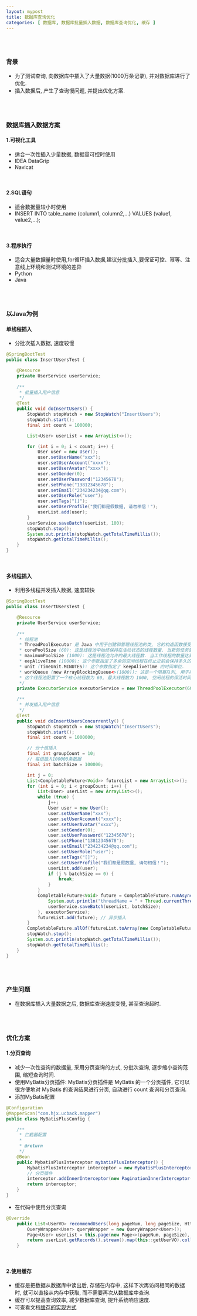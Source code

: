 ```yaml
---
layout: mypost
title: 数据库查询优化
categories: [ 数据库, 数据库批量插入数据, 数据库查询优化, 缓存 ]
---
```


<br>
<br>

### 背景

- 为了测试查询, 向数据库中插入了大量数据(1000万条记录), 并对数据库进行了优化.
- 插入数据后, 产生了查询慢问题, 并提出优化方案.

<br>
<br>

### 数据库插入数据方案

#### 1.可视化工具

- 适合一次性插入少量数据, 数据量可控时使用
- IDEA DataGrip
- Navicat

<br>

#### 2.SQL语句

- 适合数据量较小时使用
- INSERT INTO table_name (column1, column2,...) VALUES (value1, value2,...);

<br>

#### 3.程序执行

- 适合大量数据量时使用,for循环插入数据,建议分批插入,要保证可控、幂等、注意线上环境和测试环境的差异
- Python
- Java

<br>
<br>

### 以Java为例

#### 单线程插入
- 分批次插入数据, 速度较慢

```java
@SpringBootTest
public class InsertUsersTest {

    @Resource
    private UserService userService;
    
    /**
     * 批量插入用户信息
     */
    @Test
    public void doInsertUsers() {
        StopWatch stopWatch = new StopWatch("InsertUsers");
        stopWatch.start();
        final int count = 100000;

        List<User> userList = new ArrayList<>();

        for (int i = 0; i < count; i++) {
            User user = new User();
            user.setUserName("xxx");
            user.setUserAccount("xxxx");
            user.setUserAvatar("xxxx");
            user.setGender(0);
            user.setUserPassword("12345678");
            user.setPhone("13812345678");
            user.setEmail("234234234@qq.com");
            user.setUserRole("user");
            user.setTags("[]");
            user.setUserProfile("我们都是假数据, 请勿相信！");
            userList.add(user);
        }
        userService.saveBatch(userList, 100);
        stopWatch.stop();
        System.out.println(stopWatch.getTotalTimeMillis());
        stopWatch.getTotalTimeMillis();
    }   
}
```

<br>

#### 多线程插入
- 利用多线程并发插入数据, 速度较快

```java
@SpringBootTest
public class InsertUsersTest {

    @Resource
    private UserService userService;
    
    /**
     * 线程池
     * ThreadPoolExecutor 是 Java 中用于创建和管理线程池的类, 它的构造函数接受几个参数, 用于配置线程池的行为. 具体参数的含义如下: 
     * corePoolSize (60): 这是线程池中始终保持在活动状态的线程数量. 当新的任务到来时, 如果当前的线程数小于这个核心数量, 即使其他线程处于闲置状态, 线程池也会创建新的线程来处理任务. 
     * maximumPoolSize (1000): 这是线程池允许的最大线程数. 当工作线程的数量达到核心池大小时, 如果有新的任务到来且队列未满, 线程池会创建新的线程, 直到达到这个最大值. 
     * eepAliveTime (10000): 这个参数指定了多余的空闲线程在终止之前会保持多久的时间. 在这个时间段内, 如果线程没有任务可执行, 它会被终止. 此处使用 TimeUnit.MINUTES 表示时间单位是分钟. 
     * unit (TimeUnit.MINUTES): 这个参数指定了 keepAliveTime 的时间单位. 
     * workQueue (new ArrayBlockingQueue<>(1000)): 这是一个阻塞队列, 用于存储等待执行的任务. 当所有核心线程都在忙于执行任务时, 新提交的任务会被放入这个队列中. ArrayBlockingQueue 是一个基于数组的阻塞队列, 容量设置为 1000. 
     * 这个线程池配置了一个核心线程数为 60, 最大线程数为 1000, 空闲线程的保活时间为 10000 分钟（相对较长）, 并且使用一个容量为 1000 的阻塞队列来存储等待执行的任务. 这样的配置可以有效地处理高并发插入操作. 
     */
    private ExecutorService executorService = new ThreadPoolExecutor(60, 1000, 10000, TimeUnit.MINUTES, new ArrayBlockingQueue<>(1000));

    /**
     * 并发插入用户信息
     */
    @Test
    public void doInsertUsersConcurrently() {
        StopWatch stopWatch = new StopWatch("InsertUsers");
        stopWatch.start();
        final int count = 1000000;

        // 分十组插入
        final int groupCount = 10;
        // 每组插入100000条数据
        final int batchSize = 100000;

        int j = 0;
        List<CompletableFuture<Void>> futureList = new ArrayList<>();
        for (int i = 0; i < groupCount; i++) {
            List<User> userList = new ArrayList<>();
            while (true) {
                j++;
                User user = new User();
                user.setUserName("xxx");
                user.setUserAccount("xxxx");
                user.setUserAvatar("xxxx");
                user.setGender(0);
                user.setUserPassword("12345678");
                user.setPhone("13812345678");
                user.setEmail("234234234@qq.com");
                user.setUserRole("user");
                user.setTags("[]");
                user.setUserProfile("我们都是假数据, 请勿相信！");
                userList.add(user);
                if (j % batchSize == 0) {
                    break;
                }
            }
            CompletableFuture<Void> future = CompletableFuture.runAsync(() -> {
                System.out.println("threadName = " + Thread.currentThread().getName());
                userService.saveBatch(userList, batchSize);
            }, executorService);
            futureList.add(future); // 异步插入
        }
        CompletableFuture.allOf(futureList.toArray(new CompletableFuture[]{})).join(); // 等待所有异步插入完成
        stopWatch.stop();
        System.out.println(stopWatch.getTotalTimeMillis());
        stopWatch.getTotalTimeMillis();
    }
}
```

<br>
<br>

### 产生问题

- 在数据库插入大量数据之后, 数据库查询速度变慢, 甚至查询超时.

<br>
<br>

### 优化方案

#### 1.分页查询

- 减少一次性查询的数据量, 采用分页查询的方式, 分批次查询, 逐步缩小查询范围, 缩短查询时间.
- 使用MyBatis分页插件: MyBatis分页插件是 MyBatis 的一个分页插件, 它可以很方便地对 MyBatis 的查询结果进行分页, 自动进行
  count 查询和分页查询.
- 添加MyBatis配置

```java
@Configuration
@MapperScan("com.hjx.ucback.mapper")
public class MyBatisPlusConfig {

    /**
     * 拦截器配置
     *
     * @return
     */
    @Bean
    public MybatisPlusInterceptor mybatisPlusInterceptor() {
        MybatisPlusInterceptor interceptor = new MybatisPlusInterceptor();
        // 分页插件
        interceptor.addInnerInterceptor(new PaginationInnerInterceptor(DbType.MYSQL)); // 注意: 这里配置的是 MySQL, 根据实际情况配置
        return interceptor;
    }
}
```

- 在代码中使用分页查询

```java
@Override
    public List<UserVO> recommendUsers(long pageNum, long pageSize, HttpServletRequest request) {
        QueryWrapper<User> queryWrapper = new QueryWrapper<User>();
        Page<User> userList = this.page(new Page<>(pageNum, pageSize), queryWrapper);
        return userList.getRecords().stream().map(this::getUserVO).collect(Collectors.toList());
    }
```

<br>

#### 2.使用缓存

- 缓存是把数据从数据库中读出后, 存储在内存中, 这样下次再访问相同的数据时, 就可以直接从内存中获取, 而不需要再次从数据库中查询.
- 缓存可以提高查询效率, 减少数据库查询, 提升系统响应速度.
- 可查看文档[缓存的实现方式](https://han-gr.github.io/posts/2024/09/15/%E7%BC%93%E5%AD%98%E7%9A%84%E5%AE%9E%E7%8E%B0%E6%96%B9%E5%BC%8F.html)



